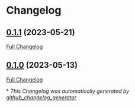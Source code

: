 # Changelog

## [0.1.1](https://github.com/agrrh/tg-consumer/tree/0.1.1) (2023-05-21)

[Full Changelog](https://github.com/agrrh/tg-consumer/compare/0.1.0...0.1.1)

## [0.1.0](https://github.com/agrrh/tg-consumer/tree/0.1.0) (2023-05-13)

[Full Changelog](https://github.com/agrrh/tg-consumer/compare/cc980a265dfefb8cbb92909b76f0044cc6d44332...0.1.0)



\* *This Changelog was automatically generated by [github_changelog_generator](https://github.com/github-changelog-generator/github-changelog-generator)*
